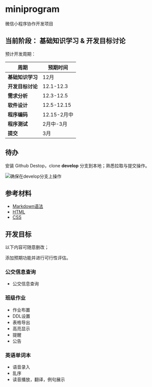 # miniprogram
微信小程序协作开发项目

## 当前阶段： 基础知识学习 & 开发目标讨论


预计开发周期：

|周期|预期时间|
|-|-|
|**基础知识学习**| 12月|
|**开发目标讨论**|12.1-12.3|
|**需求分析**|12.3-12.5|
|**软件设计**|12.5-12.15|
|**程序编码**|12.15-2月中|
|**程序测试**|2月中-3月|
|**提交**|3月|

## 待办

安装 Github Destop，clone **develop** 分支到本地；熟悉拉取与提交操作。

![确保在develop分支上操作](/RDADME_img/Snipaste_2020-12-03_20-29-12.png)

## 参考材料

- [Markdown语法](https://www.runoob.com/markdown/md-tutorial.html)
- [HTML](https://www.runoob.com/html/html-tutorial.html)
- [CSS](https://www.runoob.com/css/css-tutorial.html)

## 开发目标

以下内容可随意删改；

添加预期功能并进行可行性评估。

### 公交信息查询

- 公交信息查询

### 班级作业

- 作业布置
- DDL设置
- 表格导出
- 高亮显示
- 提醒
- 公告

### 英语单词本

- 语音录入
- 乱序
- 读音播放，翻译，例句展示



